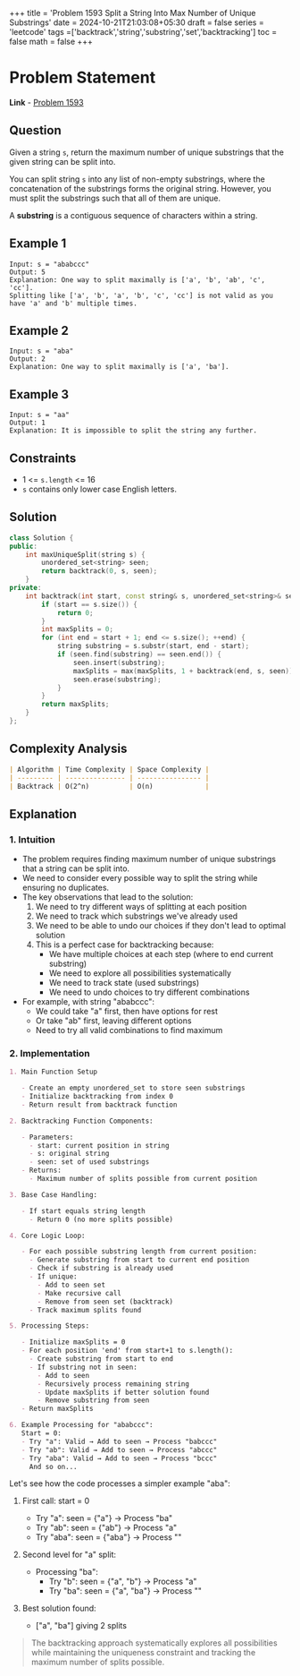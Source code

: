 +++
title = 'Problem 1593 Split a String Into Max Number of Unique Substrings'
date = 2024-10-21T21:03:08+05:30
draft = false
series = 'leetcode'
tags =['backtrack','string','substring','set','backtracking']
toc = false
math = false
+++

# Problem Statement

**Link** - [Problem 1593](https://leetcode.com/problems/split-a-string-into-the-max-number-of-unique-substrings/description/)

## Question

Given a string `s`, return the maximum number of unique substrings that the given string can be split into.

You can split string `s` into any list of non-empty substrings, where the concatenation of the substrings forms the original string. However, you must split the substrings such that all of them are unique.

A **substring** is a contiguous sequence of characters within a string.

## Example 1

```
Input: s = "ababccc"
Output: 5
Explanation: One way to split maximally is ['a', 'b', 'ab', 'c', 'cc'].
Splitting like ['a', 'b', 'a', 'b', 'c', 'cc'] is not valid as you have 'a' and 'b' multiple times.
```

## Example 2

```
Input: s = "aba"
Output: 2
Explanation: One way to split maximally is ['a', 'ba'].
```

## Example 3

```
Input: s = "aa"
Output: 1
Explanation: It is impossible to split the string any further.
```

## Constraints

- 1 <= `s.length` <= 16
- `s` contains only lower case English letters.

## Solution

```cpp
class Solution {
public:
    int maxUniqueSplit(string s) {
        unordered_set<string> seen;
        return backtrack(0, s, seen);
    }
private:
    int backtrack(int start, const string& s, unordered_set<string>& seen) {
        if (start == s.size()) {
            return 0;
        }
        int maxSplits = 0;
        for (int end = start + 1; end <= s.size(); ++end) {
            string substring = s.substr(start, end - start);
            if (seen.find(substring) == seen.end()) {
                seen.insert(substring);
                maxSplits = max(maxSplits, 1 + backtrack(end, s, seen));
                seen.erase(substring);
            }
        }
        return maxSplits;
    }
};
```

## Complexity Analysis

```markdown
| Algorithm | Time Complexity | Space Complexity |
| --------- | --------------- | ---------------- |
| Backtrack | O(2^n)          | O(n)             |
```

## Explanation

### 1. Intuition

- The problem requires finding maximum number of unique substrings that a string can be split into.
- We need to consider every possible way to split the string while ensuring no duplicates.
- The key observations that lead to the solution:
  1. We need to try different ways of splitting at each position
  2. We need to track which substrings we've already used
  3. We need to be able to undo our choices if they don't lead to optimal solution
  4. This is a perfect case for backtracking because:
     - We have multiple choices at each step (where to end current substring)
     - We need to explore all possibilities systematically
     - We need to track state (used substrings)
     - We need to undo choices to try different combinations
- For example, with string "ababccc":
  - We could take "a" first, then have options for rest
  - Or take "ab" first, leaving different options
  - Need to try all valid combinations to find maximum

### 2. Implementation

```markdown
1. Main Function Setup

   - Create an empty unordered_set to store seen substrings
   - Initialize backtracking from index 0
   - Return result from backtrack function

2. Backtracking Function Components:

   - Parameters:
     - start: current position in string
     - s: original string
     - seen: set of used substrings
   - Returns:
     - Maximum number of splits possible from current position

3. Base Case Handling:

   - If start equals string length
     - Return 0 (no more splits possible)

4. Core Logic Loop:

   - For each possible substring length from current position:
     - Generate substring from start to current end position
     - Check if substring is already used
     - If unique:
       - Add to seen set
       - Make recursive call
       - Remove from seen set (backtrack)
     - Track maximum splits found

5. Processing Steps:

   - Initialize maxSplits = 0
   - For each position 'end' from start+1 to s.length():
     - Create substring from start to end
     - If substring not in seen:
       - Add to seen
       - Recursively process remaining string
       - Update maxSplits if better solution found
       - Remove substring from seen
   - Return maxSplits

6. Example Processing for "ababccc":
   Start = 0:
   - Try "a": Valid → Add to seen → Process "babccc"
   - Try "ab": Valid → Add to seen → Process "abccc"
   - Try "aba": Valid → Add to seen → Process "bccc"
     And so on...
```

Let's see how the code processes a simpler example "aba":

1. First call: start = 0

   - Try "a": seen = {"a"} → Process "ba"
   - Try "ab": seen = {"ab"} → Process "a"
   - Try "aba": seen = {"aba"} → Process ""

2. Second level for "a" split:

   - Processing "ba":
     - Try "b": seen = {"a", "b"} → Process "a"
     - Try "ba": seen = {"a", "ba"} → Process ""

3. Best solution found:
   - ["a", "ba"] giving 2 splits

> The backtracking approach systematically explores all possibilities while maintaining the uniqueness constraint and tracking the maximum number of splits possible.
